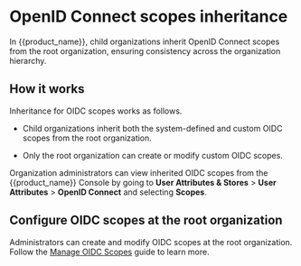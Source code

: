 # OpenID Connect scopes inheritance

In {{product_name}}, child organizations inherit OpenID Connect scopes from the root organization, ensuring consistency across the organization hierarchy.

## How it works

Inheritance for OIDC scopes works as follows.

- Child organizations inherit both the system-defined and custom OIDC scopes from the root organization.

- Only the root organization can create or modify custom OIDC scopes.

Organization administrators can view inherited OIDC scopes from the {{product_name}} Console by going to **User Attributes & Stores** > **User Attributes** > **OpenID Connect** and selecting **Scopes**.

## Configure OIDC scopes at the root organization

Administrators can create and modify OIDC scopes at the root organization. Follow the [Manage OIDC Scopes]({{base_path}}/guides/users/attributes/manage-scopes) guide to learn more.
